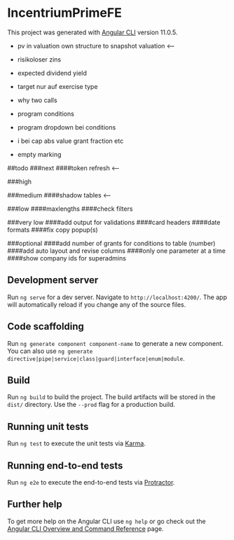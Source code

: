 # IncentriumPrimeFE

This project was generated with [Angular CLI](https://github.com/angular/angular-cli) version 11.0.5.

+ pv in valuation
own structure to snapshot valuation <--
+ risikoloser zins
+ expected dividend yield
+ target nur auf exercise type
+ why two calls

+ program conditions
+ program dropdown bei conditions
+ i bei cap abs value grant fraction etc
+ empty marking
  
##todo
###next
####token refresh <--

###high

###medium
####shadow tables <--

###low
####maxlengths
####check filters

###very low
####add output for validations
####card headers
####date formats
####fix copy popup(s)

###optional
####add number of grants for conditions to table (number)
####add auto layout and revise columns
####only one parameter at a time
####show company ids for superadmins

## Development server

Run `ng serve` for a dev server. Navigate to `http://localhost:4200/`. The app will automatically reload if you change any of the source files.

## Code scaffolding

Run `ng generate component component-name` to generate a new component. You can also use `ng generate directive|pipe|service|class|guard|interface|enum|module`.

## Build

Run `ng build` to build the project. The build artifacts will be stored in the `dist/` directory. Use the `--prod` flag for a production build.

## Running unit tests

Run `ng test` to execute the unit tests via [Karma](https://karma-runner.github.io).

## Running end-to-end tests

Run `ng e2e` to execute the end-to-end tests via [Protractor](http://www.protractortest.org/).

## Further help

To get more help on the Angular CLI use `ng help` or go check out the [Angular CLI Overview and Command Reference](https://angular.io/cli) page.
